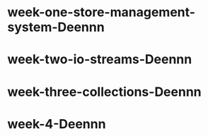 # week-one-store-management-system-Deennn
# week-two-io-streams-Deennn
# week-three-collections-Deennn
# week-4-Deennn
